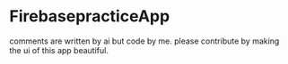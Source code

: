 # FirebasepracticeApp
comments are written by ai but code by me. please contribute by making the ui of this app beautiful.
